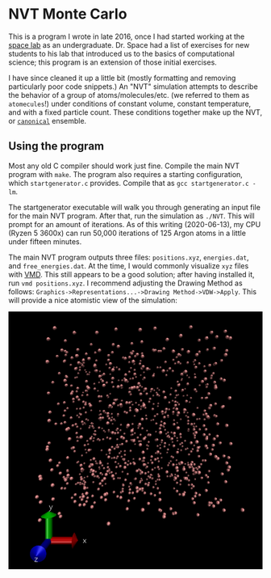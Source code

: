 # NVT Monte Carlo

This is a program I wrote in late 2016, once I had started working at the
[space lab](http://drbrian.space/) as an undergraduate. Dr. Space had a list of exercises for new students to his lab that introduced us to the basics of computational science; this program is an extension of those initial exercises.

I have since cleaned it up a little bit (mostly formatting and removing
particularly poor code snippets.) An "NVT" simulation attempts to describe the
behavior of a group of atoms/molecules/etc. (we referred to them as
`atomecules`!) under conditions of constant volume, constant temperature, and
with a fixed particle count. These conditions together make up the NVT, or
[`canonical`](https://en.wikipedia.org/wiki/Canonical_ensemble) ensemble.



## Using the program

Most any old C compiler should work just fine. Compile the main NVT program with
`make`. The program also requires a starting configuration, which
`startgenerator.c` provides. Compile that as `gcc startgenerator.c -lm`.

The startgenerator executable will walk you through generating an input file for
the main NVT program. After that, run the simulation as `./NVT`. This will
prompt for an amount of iterations. As of this writing (2020-06-13), my CPU
(Ryzen 5 3600x) can run 50,000 iterations of 125 Argon atoms in a little under
fifteen minutes.

The main NVT program outputs three files: `positions.xyz`, `energies.dat`, and
`free_energies.dat`. At the time, I would commonly visualize `xyz` files with
[VMD](http://www.ks.uiuc.edu/Research/vmd/). This still appears to be a good
solution; after having installed it, run `vmd positions.xyz`. I recommend
adjusting the Drawing Method as follows: `Graphics->Representations...->Drawing
Method->VDW->Apply`. This will provide a nice atomistic view of the simulation:

![image](equil.png)
